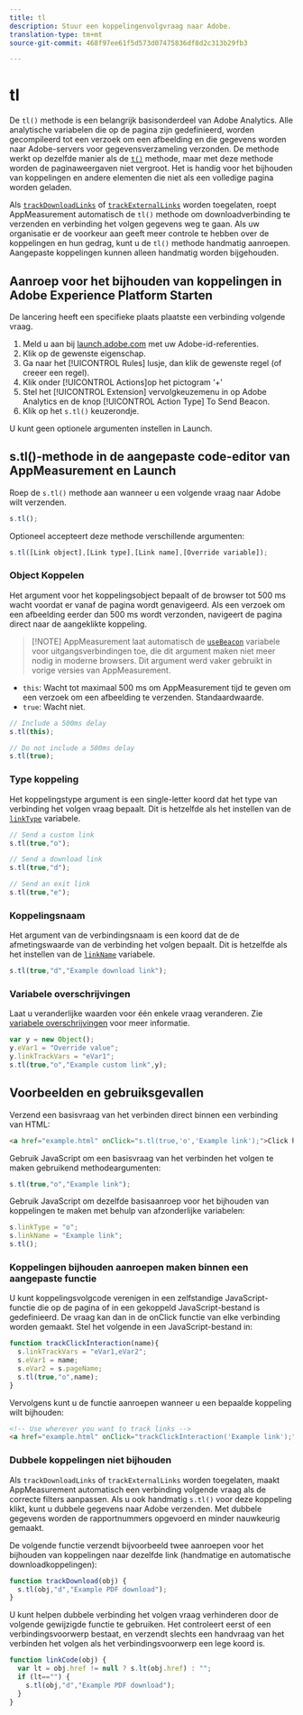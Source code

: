 ```yaml
---
title: tl
description: Stuur een koppelingenvolgvraag naar Adobe.
translation-type: tm+mt
source-git-commit: 468f97ee61f5d573d07475836df8d2c313b29fb3

---
```



# tl

De `tl()` methode is een belangrijk basisonderdeel van Adobe Analytics. Alle analytische variabelen die op de pagina zijn gedefinieerd, worden gecompileerd tot een verzoek om een afbeelding en die gegevens worden naar Adobe-servers voor gegevensverzameling verzonden. De methode werkt op dezelfde manier als de [`t()`](t-method.md) methode, maar met deze methode worden de paginaweergaven niet vergroot. Het is handig voor het bijhouden van koppelingen en andere elementen die niet als een volledige pagina worden geladen.

Als [`trackDownloadLinks`](../config-vars/trackdownloadlinks.md) of [`trackExternalLinks`](../config-vars/trackexternallinks.md) worden toegelaten, roept AppMeasurement automatisch de `tl()` methode om downloadverbinding te verzenden en verbinding het volgen gegevens weg te gaan. Als uw organisatie er de voorkeur aan geeft meer controle te hebben over de koppelingen en hun gedrag, kunt u de `tl()` methode handmatig aanroepen. Aangepaste koppelingen kunnen alleen handmatig worden bijgehouden.

## Aanroep voor het bijhouden van koppelingen in Adobe Experience Platform Starten

De lancering heeft een specifieke plaats plaatste een verbinding volgende vraag.

1. Meld u aan bij [launch.adobe.com](https://launch.adobe.com) met uw Adobe-id-referenties.
1. Klik op de gewenste eigenschap.
1. Ga naar het [!UICONTROL Rules] lusje, dan klik de gewenste regel (of creeer een regel).
1. Klik onder [!UICONTROL Actions]op het pictogram ‘+’
1. Stel het [!UICONTROL Extension] vervolgkeuzemenu in op Adobe Analytics en de knop [!UICONTROL Action Type] To Send Beacon.
1. Klik op het `s.tl()` keuzerondje.

U kunt geen optionele argumenten instellen in Launch.

## s.tl()-methode in de aangepaste code-editor van AppMeasurement en Launch

Roep de `s.tl()` methode aan wanneer u een volgende vraag naar Adobe wilt verzenden.

```js
s.tl();
```

Optioneel accepteert deze methode verschillende argumenten:

```js
s.tl([Link object],[Link type],[Link name],[Override variable]);
```

### Object Koppelen

Het argument voor het koppelingsobject bepaalt of de browser tot 500 ms wacht voordat er vanaf de pagina wordt genavigeerd. Als een verzoek om een afbeelding eerder dan 500 ms wordt verzonden, navigeert de pagina direct naar de aangeklikte koppeling.

> [!NOTE] AppMeasurement laat automatisch de [`useBeacon`](../config-vars/usebeacon.md) variabele voor uitgangsverbindingen toe, die dit argument maken niet meer nodig in moderne browsers. Dit argument werd vaker gebruikt in vorige versies van AppMeasurement.

* `this`: Wacht tot maximaal 500 ms om AppMeasurement tijd te geven om een verzoek om een afbeelding te verzenden. Standaardwaarde.
* `true`: Wacht niet.

```JavaScript
// Include a 500ms delay
s.tl(this);

// Do not include a 500ms delay
s.tl(true);
```

### Type koppeling

Het koppelingstype argument is een single-letter koord dat het type van verbinding het volgen vraag bepaalt. Dit is hetzelfde als het instellen van de [`linkType`](../config-vars/linktype.md) variabele.

```js
// Send a custom link
s.tl(true,"o");

// Send a download link
s.tl(true,"d");

// Send an exit link
s.tl(true,"e");
```

### Koppelingsnaam

Het argument van de verbindingsnaam is een koord dat de de afmetingswaarde van de verbinding het volgen bepaalt. Dit is hetzelfde als het instellen van de [`linkName`](../config-vars/linkname.md) variabele.

```js
s.tl(true,"d","Example download link");
```

### Variabele overschrijvingen

Laat u veranderlijke waarden voor één enkele vraag veranderen. Zie [variabele overschrijvingen](../../js/overrides.md) voor meer informatie.

```js
var y = new Object();
y.eVar1 = "Override value";
y.linkTrackVars = "eVar1";
s.tl(true,"o","Example custom link",y);
```

## Voorbeelden en gebruiksgevallen

Verzend een basisvraag van het verbinden direct binnen een verbinding van HTML:

```HTML
<a href="example.html" onClick="s.tl(true,'o','Example link');">Click here</a>
```

Gebruik JavaScript om een basisvraag van het verbinden het volgen te maken gebruikend methodeargumenten:

```JavaScript
s.tl(true,"o","Example link");
```

Gebruik JavaScript om dezelfde basisaanroep voor het bijhouden van koppelingen te maken met behulp van afzonderlijke variabelen:

```js
s.linkType = "o";
s.linkName = "Example link";
s.tl();
```

### Koppelingen bijhouden aanroepen maken binnen een aangepaste functie

U kunt koppelingsvolgcode verenigen in een zelfstandige JavaScript-functie die op de pagina of in een gekoppeld JavaScript-bestand is gedefinieerd. De vraag kan dan in de onClick functie van elke verbinding worden gemaakt. Stel het volgende in een JavaScript-bestand in:

```JavaScript
function trackClickInteraction(name){
  s.linkTrackVars = "eVar1,eVar2";
  s.eVar1 = name;
  s.eVar2 = s.pageName;
  s.tl(true,"o",name);
}
```

Vervolgens kunt u de functie aanroepen wanneer u een bepaalde koppeling wilt bijhouden:

```HTML
<!-- Use wherever you want to track links -->
<a href="example.html" onClick="trackClickInteraction('Example link');">Click here</a>
```

### Dubbele koppelingen niet bijhouden

Als `trackDownloadLinks` of `trackExternalLinks` worden toegelaten, maakt AppMeasurement automatisch een verbinding volgende vraag als de correcte filters aanpassen. Als u ook handmatig `s.tl()` voor deze koppeling klikt, kunt u dubbele gegevens naar Adobe verzenden. Met dubbele gegevens worden de rapportnummers opgevoerd en minder nauwkeurig gemaakt.

De volgende functie verzendt bijvoorbeeld twee aanroepen voor het bijhouden van koppelingen naar dezelfde link (handmatige en automatische downloadkoppelingen):

```JavaScript
function trackDownload(obj) {
  s.tl(obj,"d","Example PDF download");
}
```

U kunt helpen dubbele verbinding het volgen vraag verhinderen door de volgende gewijzigde functie te gebruiken. Het controleert eerst of een verbindingsvoorwerp bestaat, en verzendt slechts een handvraag van het verbinden het volgen als het verbindingsvoorwerp een lege koord is.

```JavaScript
function linkCode(obj) {
  var lt = obj.href != null ? s.lt(obj.href) : "";
  if (lt=="") {
    s.tl(obj,"d","Example PDF download");
  }
}
```
